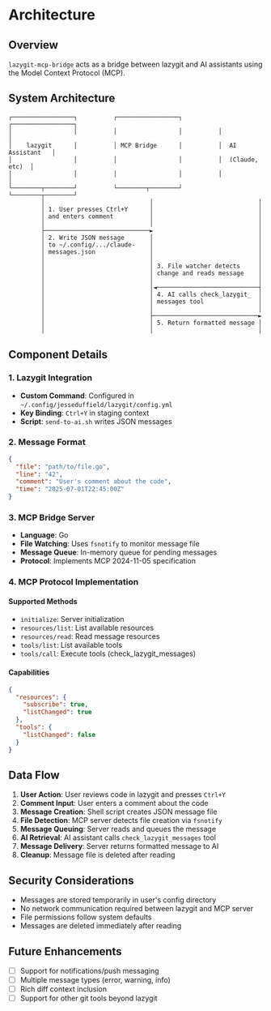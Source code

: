 # Architecture

## Overview

`lazygit-mcp-bridge` acts as a bridge between lazygit and AI assistants using the Model Context Protocol (MCP).

## System Architecture

```
┌─────────────────┐          ┌─────────────────┐          ┌─────────────────┐
│                 │          │                 │          │                 │
│    lazygit      │          │ MCP Bridge      │          │  AI Assistant   │
│                 │          │                 │          │  (Claude, etc)  │
│                 │          │                 │          │                 │
└────────┬────────┘          └────────┬────────┘          └────────┬────────┘
         │                             │                             │
         │ 1. User presses Ctrl+Y      │                             │
         │ and enters comment          │                             │
         │                             │                             │
         ├─────────────────────────────►                             │
         │ 2. Write JSON message       │                             │
         │ to ~/.config/.../claude-    │                             │
         │ messages.json               │                             │
         │                             │                             │
         │                             │ 3. File watcher detects     │
         │                             │ change and reads message    │
         │                             │                             │
         │                             │◄────────────────────────────┤
         │                             │ 4. AI calls check_lazygit_  │
         │                             │ messages tool               │
         │                             │                             │
         │                             ├─────────────────────────────►
         │                             │ 5. Return formatted message │
         │                             │                             │
```

## Component Details

### 1. Lazygit Integration

- **Custom Command**: Configured in `~/.config/jesseduffield/lazygit/config.yml`
- **Key Binding**: `Ctrl+Y` in staging context
- **Script**: `send-to-ai.sh` writes JSON messages

### 2. Message Format

```json
{
  "file": "path/to/file.go",
  "line": "42",
  "comment": "User's comment about the code",
  "time": "2025-07-01T22:45:00Z"
}
```

### 3. MCP Bridge Server

- **Language**: Go
- **File Watching**: Uses `fsnotify` to monitor message file
- **Message Queue**: In-memory queue for pending messages
- **Protocol**: Implements MCP 2024-11-05 specification

### 4. MCP Protocol Implementation

#### Supported Methods

- `initialize`: Server initialization
- `resources/list`: List available resources
- `resources/read`: Read message resources
- `tools/list`: List available tools
- `tools/call`: Execute tools (check_lazygit_messages)

#### Capabilities

```json
{
  "resources": {
    "subscribe": true,
    "listChanged": true
  },
  "tools": {
    "listChanged": false
  }
}
```

## Data Flow

1. **User Action**: User reviews code in lazygit and presses `Ctrl+Y`
2. **Comment Input**: User enters a comment about the code
3. **Message Creation**: Shell script creates JSON message file
4. **File Detection**: MCP server detects file creation via `fsnotify`
5. **Message Queuing**: Server reads and queues the message
6. **AI Retrieval**: AI assistant calls `check_lazygit_messages` tool
7. **Message Delivery**: Server returns formatted message to AI
8. **Cleanup**: Message file is deleted after reading

## Security Considerations

- Messages are stored temporarily in user's config directory
- No network communication required between lazygit and MCP server
- File permissions follow system defaults
- Messages are deleted immediately after reading

## Future Enhancements

- [ ] Support for notifications/push messaging
- [ ] Multiple message types (error, warning, info)
- [ ] Rich diff context inclusion
- [ ] Support for other git tools beyond lazygit